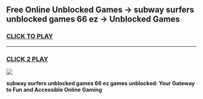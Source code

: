 
## Free Online Unblocked Games → subway surfers unblocked games 66 ez → Unblocked Games
<h3>
<a href="https://premium.freeplayer.one?title=subway_surfers_unblocked_games_66_ez&ref=21F">CLICK TO PLAY</a></h3>
<hr>

<h3>
<a href="https://premium.freeplayer.one?title=subway_surfers_unblocked_games_66_ez&ref=21F">CLICK 2 PLAY</a>
  
</h3>

<a href="https://premium.freeplayer.one?title=subway_surfers_unblocked_games_66_ez&ref=21F/"><img src="https://clearcache.store/games.png"></a>


**subway surfers unblocked games 66 ez games unblocked: Your Gateway to Fun and Accessible Online Gaming**
